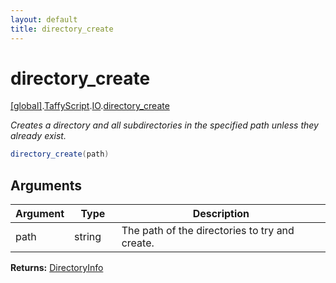 ```yaml
---
layout: default
title: directory_create
---
```


# directory_create

[\[global\]]({{site.baseurl}}/docs/).[TaffyScript]({{site.baseurl}}/docs/TaffyScript/).[IO]({{site.baseurl}}/docs/TaffyScript/IO/).[directory_create]({{site.baseurl}}/docs/TaffyScript/IO/directory_create/)

_Creates a directory and all subdirectories in the specified path unless they already exist._

```cs
directory_create(path)
```

## Arguments

<table>
  <col width="15%">
  <col width="15%">
  <thead>
    <tr>
      <th>Argument</th>
      <th>Type</th>
      <th>Description</th>
    </tr>
  </thead>
  <tbody>
    <tr>
      <td>path</td>
      <td>string</td>
      <td>The path of the directories to try and create.</td>
    </tr>
  </tbody>
</table>

**Returns:** [DirectoryInfo]({{site.baseurl}}/docs/TaffyScript/IO/DirectoryInfo)
